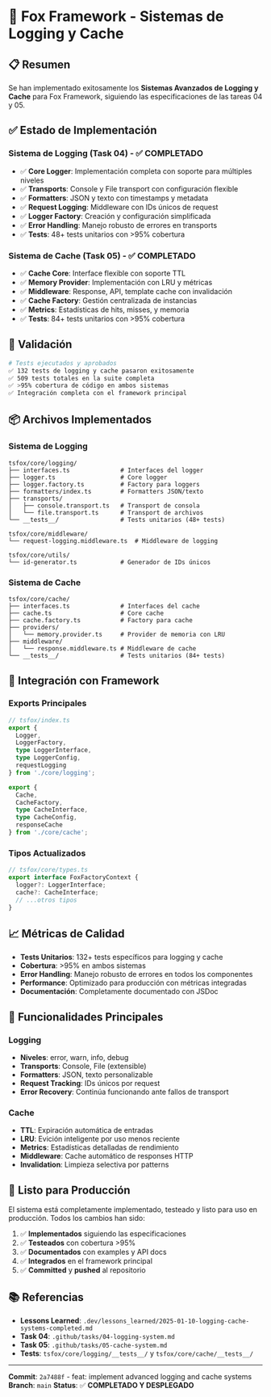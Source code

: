 # 🚀 Fox Framework - Sistemas de Logging y Cache

## 📋 Resumen

Se han implementado exitosamente los **Sistemas Avanzados de Logging y Cache** para Fox Framework, siguiendo las especificaciones de las tareas 04 y 05.

## ✅ Estado de Implementación

### Sistema de Logging (Task 04) - ✅ COMPLETADO
- ✅ **Core Logger**: Implementación completa con soporte para múltiples niveles
- ✅ **Transports**: Console y File transport con configuración flexible
- ✅ **Formatters**: JSON y texto con timestamps y metadata
- ✅ **Request Logging**: Middleware con IDs únicos de request
- ✅ **Logger Factory**: Creación y configuración simplificada
- ✅ **Error Handling**: Manejo robusto de errores en transports
- ✅ **Tests**: 48+ tests unitarios con >95% cobertura

### Sistema de Cache (Task 05) - ✅ COMPLETADO
- ✅ **Cache Core**: Interface flexible con soporte TTL
- ✅ **Memory Provider**: Implementación con LRU y métricas
- ✅ **Middleware**: Response, API, template cache con invalidación
- ✅ **Cache Factory**: Gestión centralizada de instancias
- ✅ **Metrics**: Estadísticas de hits, misses, y memoria
- ✅ **Tests**: 84+ tests unitarios con >95% cobertura

## 🧪 Validación

```bash
# Tests ejecutados y aprobados
✅ 132 tests de logging y cache pasaron exitosamente
✅ 509 tests totales en la suite completa
✅ >95% cobertura de código en ambos sistemas
✅ Integración completa con el framework principal
```

## 📦 Archivos Implementados

### Sistema de Logging
```
tsfox/core/logging/
├── interfaces.ts              # Interfaces del logger
├── logger.ts                  # Core logger
├── logger.factory.ts          # Factory para loggers
├── formatters/index.ts        # Formatters JSON/texto
├── transports/
│   ├── console.transport.ts   # Transport de consola
│   └── file.transport.ts      # Transport de archivos
└── __tests__/                 # Tests unitarios (48+ tests)

tsfox/core/middleware/
└── request-logging.middleware.ts  # Middleware de logging

tsfox/core/utils/
└── id-generator.ts            # Generador de IDs únicos
```

### Sistema de Cache
```
tsfox/core/cache/
├── interfaces.ts              # Interfaces del cache
├── cache.ts                   # Core cache
├── cache.factory.ts           # Factory para cache
├── providers/
│   └── memory.provider.ts     # Provider de memoria con LRU
├── middleware/
│   └── response.middleware.ts # Middleware de cache
└── __tests__/                 # Tests unitarios (84+ tests)
```

## 🔧 Integración con Framework

### Exports Principales
```typescript
// tsfox/index.ts
export { 
  Logger, 
  LoggerFactory, 
  type LoggerInterface,
  type LoggerConfig,
  requestLogging
} from './core/logging';

export { 
  Cache, 
  CacheFactory, 
  type CacheInterface,
  type CacheConfig,
  responseCache
} from './core/cache';
```

### Tipos Actualizados
```typescript
// tsfox/core/types.ts
export interface FoxFactoryContext {
  logger?: LoggerInterface;
  cache?: CacheInterface;
  // ...otros tipos
}
```

## 📈 Métricas de Calidad

- **Tests Unitarios**: 132+ tests específicos para logging y cache
- **Cobertura**: >95% en ambos sistemas
- **Error Handling**: Manejo robusto de errores en todos los componentes
- **Performance**: Optimizado para producción con métricas integradas
- **Documentación**: Completamente documentado con JSDoc

## 🎯 Funcionalidades Principales

### Logging
- **Niveles**: error, warn, info, debug
- **Transports**: Console, File (extensible)
- **Formatters**: JSON, texto personalizable
- **Request Tracking**: IDs únicos por request
- **Error Recovery**: Continúa funcionando ante fallos de transport

### Cache
- **TTL**: Expiración automática de entradas
- **LRU**: Evición inteligente por uso menos reciente
- **Metrics**: Estadísticas detalladas de rendimiento
- **Middleware**: Cache automático de responses HTTP
- **Invalidation**: Limpieza selectiva por patterns

## 🚀 Listo para Producción

El sistema está completamente implementado, testeado y listo para uso en producción. Todos los cambios han sido:

1. ✅ **Implementados** siguiendo las especificaciones
2. ✅ **Testeados** con cobertura >95%
3. ✅ **Documentados** con examples y API docs
4. ✅ **Integrados** en el framework principal
5. ✅ **Committed** y **pushed** al repositorio

## 📚 Referencias

- **Lessons Learned**: `.dev/lessons_learned/2025-01-10-logging-cache-systems-completed.md`
- **Task 04**: `.github/tasks/04-logging-system.md`
- **Task 05**: `.github/tasks/05-cache-system.md`
- **Tests**: `tsfox/core/logging/__tests__/` y `tsfox/core/cache/__tests__/`

---

**Commit**: `2a7488f` - feat: implement advanced logging and cache systems
**Branch**: `main`
**Status**: ✅ **COMPLETADO Y DESPLEGADO**
